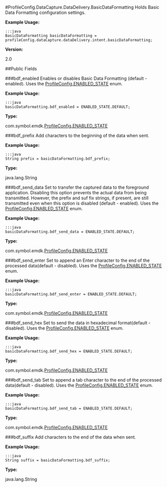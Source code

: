 #ProfileConfig.DataCapture.DataDelivery.BasicDataFormatting
Holds Basic Data Formatting configuration settings.

**Example Usage:**

	:::java
	BasicDataFormatting basicDataFormatting = profileConfig.dataCapture.dataDelivery.intent.basicDataFormatting;

**Version:**

2.0

##Public Fields

###bdf_enabled
Enables or disables Basic Data Formatting (default - enabled). Uses the [ProfileConfig.ENABLED_STATE](ProfileConfig.ENABLED_STATE) enum.

**Example Usage:**
	
	:::java
	basicDataFormatting.bdf_enabled = ENABLED_STATE.DEFAULT;

**Type:**

com.symbol.emdk.[ProfileConfig.ENABLED_STATE](ProfileConfig.ENABLED_STATE)

###bdf_prefix
Add characters to the beginning of the data when sent.

**Example Usage:**
	
	:::java
	String prefix = basicDataFormatting.bdf_prefix;

**Type:**

java.lang.String

###bdf_send_data
Set to transfer the captured data to the foreground application. Disabling this option prevents the actual data from being transmitted. However, the prefix and suf fix strings, if present, are still transmitted even when this option is disabled (default - enabled). Uses the [ProfileConfig.ENABLED_STATE](ProfileConfig.ENABLED_STATE) enum.

**Example Usage:**

	:::java
	basicDataFormatting.bdf_send_data = ENABLED_STATE.DEFAULT;

**Type:**

com.symbol.emdk.[ProfileConfig.ENABLED_STATE](ProfileConfig.ENABLED_STATE)

###bdf_send_enter
Set to append an Enter character to the end of the processed data(default - disabled). Uses the [ProfileConfig.ENABLED_STATE](ProfileConfig.ENABLED_STATE) enum.

**Example Usage:**

	:::java
	basicDataFormatting.bdf_send_enter = ENABLED_STATE.DEFAULT;

**Type:**

com.symbol.emdk.[ProfileConfig.ENABLED_STATE](ProfileConfig.ENABLED_STATE)

###bdf_send_hex
Set to send the data in hexadecimal format(default - disabled). Uses the [ProfileConfig.ENABLED_STATE](ProfileConfig.ENABLED_STATE) enum.

**Example Usage:**

	:::java
	basicDataFormatting.bdf_send_hex = ENABLED_STATE.DEFAULT;

**Type:**

com.symbol.emdk.[ProfileConfig.ENABLED_STATE](ProfileConfig.ENABLED_STATE)

###bdf_send_tab
Set to append a tab character to the end of the processed data(default - disabled). Uses the [ProfileConfig.ENABLED_STATE](ProfileConfig.ENABLED_STATE) enum.

**Example Usage:**

	:::java
	basicDataFormatting.bdf_send_tab = ENABLED_STATE.DEFAULT;

**Type:**

com.symbol.emdk.[ProfileConfig.ENABLED_STATE](ProfileConfig.ENABLED_STATE)

###bdf_suffix
Add characters to the end of the data when sent.

**Example Usage:**

	:::java
	String suffix = basicDataFormatting.bdf_suffix;

**Type:**

java.lang.String

